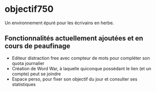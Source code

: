 # objectif750
Un environnement épuré pour les écrivains en herbe.

## Fonctionnalités actuellement ajoutées et en cours de peaufinage
+ Editeur distraction free avec compteur de mots pour compléter son quota journalier
+ Création de Word War, à laquelle quiconque possédant le lien (et un compte) peut se joindre
+ Espace perso, pour fixer son objectif du jour et consulter ses statistiques
